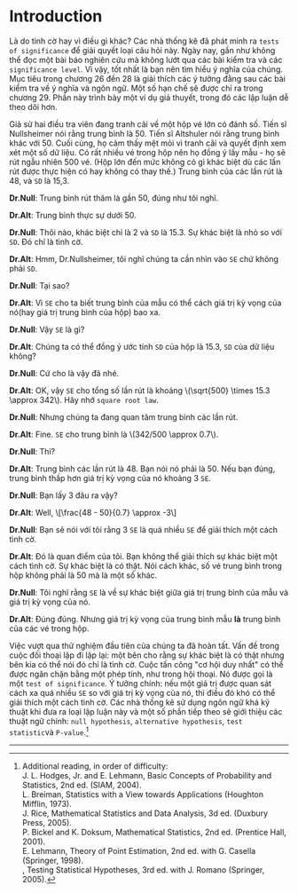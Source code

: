 # Introduction

Là do tình cờ hay vì điều gì khác? Các nhà thống kê đã phát minh ra `tests of significance` để giải quyết loại câu hỏi này. Ngày nay, gần như không thể đọc một bài báo nghiên cứu mà không lướt qua các bài kiểm tra và các `significance level`. Vì vậy, tốt nhất là bạn nên tìm hiểu ý nghĩa của chúng. Mục tiêu trong chương 26 đến 28 là giải thích các ý tưởng đằng sau các bài kiểm tra về ý nghĩa và ngôn ngữ. Một số hạn chế sẽ được chỉ ra trong chương 29. Phần này trình bày một ví dụ giả thuyết, trong đó các lập luận dễ theo dõi hơn.

Giả sử hai điều tra viên đang tranh cãi về một hộp vé lớn có đánh số. Tiến sĩ Nullsheimer nói rằng trung bình là 50. Tiến sĩ Altshuler nói rằng trung bình khác với 50. Cuối cùng, họ cảm thấy mệt mỏi vì tranh cãi và quyết định xem xét một số dữ liệu. Có rất nhiều vé trong hộp nên họ đồng ý lấy mẫu - họ sẽ rút ngẫu nhiên 500 vé. (Hộp lớn đến mức không có gì khác biệt dù các lần rút được thực hiện có hay không có thay thế.) Trung bình của các lần rút là 48, và `SD` là 15,3.

**Dr.Null**: Trung bình rút thăm là gần 50, đúng như tôi nghĩ.

**Dr.Alt**: Trung bình thực sự dưới 50.

**Dr.Null**: Thôi nào, khác biệt chỉ là 2 và `SD` là 15.3. Sự khác biệt là nhỏ so với `SD`. Đó chỉ là tình cờ.

**Dr.Alt**: Hmm, Dr.Nullsheimer, tôi nghĩ chúng ta cần nhìn vào `SE` chứ không phải `SD`.

**Dr.Null**: Tại sao?

**Dr.Alt**: Vì `SE` cho ta biết trung bình của mẫu có thể cách giá trị kỳ vọng của nó(hay giá trị trung bình của hộp) bao xa.

**Dr.Null**: Vậy `SE` là gì?

**Dr.Alt**: Chúng ta có thể đồng ý ước tính `SD` của hộp là 15.3, `SD` của dữ liệu không?

**Dr.Null**: Cứ cho là vậy đã nhé.

**Dr.Alt**: OK, vậy `SE` cho tổng số lần rút là khoảng \\(\sqrt{500} \times 15.3 \approx 342\\). Hãy nhớ `square root law`.

**Dr.Null**: Nhưng chúng ta đang quan tâm trung bình các lần rút.

**Dr.Alt**: Fine. `SE` cho trung bình là \\(342/500 \approx 0.7\\).

**Dr.Null**: Thì?

**Dr.Alt**: Trung bình các lần rút là 48. Bạn nói nó phải là 50. Nếu bạn đúng, trung bình thấp hơn giá trị kỳ vọng của nó khoảng 3 `SE`.

**Dr.Null**: Bạn lấy 3 đâu ra vậy?

**Dr.Alt**: Well,
\\[\frac{48 - 50}{0.7} \approx -3\\]

**Dr.Null**: Bạn sẽ nói với tôi rằng 3 `SE` là quá nhiều `SE` để giải thích một cách tình cờ.

**Dr.Alt**: Đó là quan điểm của tôi. Bạn không thể giải thích sự khác biệt một cách tình cờ. Sự khác biệt là có thật. Nói cách khác, số vé trung bình trong hộp không phải là 50 mà là một số khác.

**Dr.Null**: Tôi nghĩ rằng `SE` là về sự khác biệt giữa giá trị trung bình của mẫu và giá trị kỳ vọng của nó.

**Dr.Alt**: Đúng đúng. Nhưng giá trị kỳ vọng của trung bình mẫu **là** trung bình của các vé trong hộp.

Việc vượt qua thử nghiệm đầu tiên của chúng ta đã hoàn tất. Vấn đề trong cuộc đối thoại lặp đi lặp lại: một bên cho rằng sự khác biệt là có thật nhưng bên kia có thể nói đó chỉ là tình cờ. Cuộc tấn công "cơ hội duy nhất" có thể được ngăn chặn bằng một phép tính, như trong hội thoại. Nó được gọi là một `test of significance`. Ý tưởng chính: nếu một giá trị được quan sát cách xa quá nhiều `SE` so với giá trị kỳ vọng của nó, thì điều đó khó có thể giải thích một cách tình cờ. Các nhà thống kê sử dụng ngôn ngữ khá kỹ thuật khi đưa ra loại lập luận này và một số phần tiếp theo sẽ giới thiệu các thuật ngữ chính: `null hypothesis`, `alternative hypothesis`, `test statistic`và `P-value`.[^2]

---

[^2]: Additional reading, in order of difficulty:\
    J. L. Hodges, Jr. and E. Lehmann, Basic Concepts of Probability and Statistics, 2nd ed. (SIAM, 2004).\
    L. Breiman, Statistics with a View towards Applications (Houghton Mifflin, 1973).\
    J. Rice, Mathematical Statistics and Data Analysis, 3d ed. (Duxbury Press, 2005).\
    P. Bickel and K. Doksum, Mathematical Statistics, 2nd ed. (Prentice Hall, 2001).\
    E. Lehmann, Theory of Point Estimation, 2nd ed. with G. Casella (Springer, 1998).\
    , Testing Statistical Hypotheses, 3rd ed. with J. Romano (Springer, 2005).
